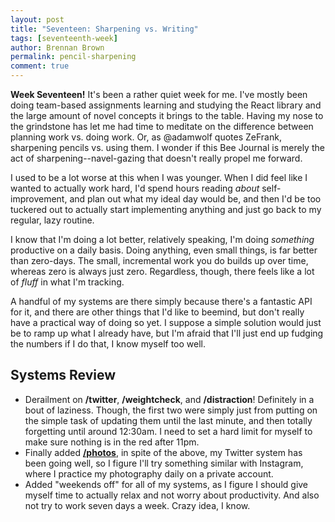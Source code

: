 ```yaml
---
layout: post
title: "Seventeen: Sharpening vs. Writing"
tags: [seventeenth-week]
author: Brennan Brown
permalink: pencil-sharpening
comment: true
---
```


**Week Seventeen!** It's been a rather quiet week for me. I've mostly been doing team-based assignments learning and studying the React library and the large amount of novel concepts it brings to the table. Having my nose to the grindstone has let me had time to meditate on the difference between planning work vs. doing work. Or, as @adamwolf quotes ZeFrank, sharpening pencils vs. using them. I wonder if this Bee Journal is merely the act of sharpening--navel-gazing that doesn't really propel me forward. 

I used to be a lot worse at this when I was younger. When I did feel like I wanted to actually work hard, I'd spend hours reading *about* self-improvement, and plan out what my ideal day would be, and then I'd be too tuckered out to actually start implementing anything and just go back to my regular, lazy routine.

I know that I'm doing a lot better, relatively speaking, I'm doing *something* productive on a daily basis. Doing anything, even small things, is far better than zero-days. The small, incremental work you do builds up over time, whereas zero is always just zero. Regardless, though, there feels like a lot of *fluff* in what I'm tracking. 

A handful of my systems are there simply because there's a fantastic API for it, and there are other things that I'd like to beemind, but don't really have a practical way of doing so yet. I suppose a simple solution would just be to ramp up what I already have, but I'm afraid that I'll just end up fudging the numbers if I do that, I know myself too well.

## Systems Review

* Derailment on **/twitter**, **/weightcheck**, and **/distraction**! Definitely in a bout of laziness. Though, the first two were simply just from putting on the simple task of updating them until the last minute, and then totally forgetting until around 12:30am. I need to set a hard limit for myself to make sure nothing is in the red after 11pm.
* Finally added [**/photos**](https://beeminder.com/brennanbrown/photos), in spite of the above, my Twitter system has been going well, so I figure I'll try something similar with Instagram, where I practice my photography daily on a private account.
* Added "weekends off" for all of my systems, as I figure I should give myself time to actually relax and not worry about productivity. And also not try to work seven days a week. Crazy idea, I know.